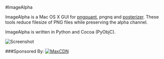 #ImageAlpha

ImageAlpha is a Mac OS X GUI for [pngquant](http://pngquant.org), pngnq and [posterizer](https://github.com/pornel/mediancut-posterizer). These tools reduce filesize of PNG files while preserving the alpha channel.

ImageAlpha is written in Python and Cocoa (PyObjC).

![Screenshot](http://pornel.net/imagealpha/screenshot.png)

###Sponsored By:
<a href="http://tracking.maxcdn.com/c/69095/133486/378"><img src="http://jdorfman.cdnconnect.com/maxcdn/MaxCDN-Orange-200x33.png" alt="MaxCDN" target="_blank"></a>
